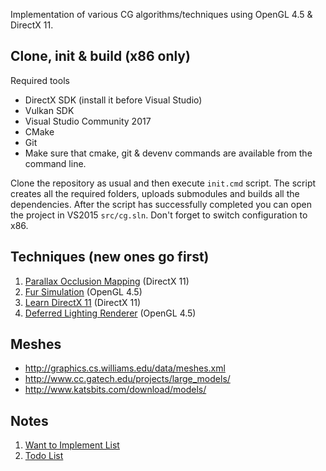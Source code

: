 Implementation of various CG algorithms/techniques using OpenGL 4.5 & DirectX 11.

## Clone, init & build (x86 only)
Required tools
- DirectX SDK (install it before Visual Studio)
- Vulkan SDK
- Visual Studio Community 2017
- CMake
- Git
- Make sure that cmake, git & devenv commands are available from the command line.

Clone the repository as usual and then execute `init.cmd` script. The script creates all the required folders, uploads submodules and builds all the dependencies. After the script has successfully completed you can open the project in VS2015 ```src/cg.sln```. Don't forget to switch configuration to x86.

## Techniques (new ones go first)
1. [Parallax Occlusion Mapping](https://github.com/ref2401/cg/wiki/Parallax-Occlusion-Mapping) (DirectX 11)
2. [Fur Simulation](https://github.com/ref2401/cg/wiki/Fur-Simulation) (OpenGL 4.5)
3. [Learn DirectX 11](https://github.com/ref2401/cg/wiki/Learn-DirectX-11) (DirectX 11)
4. [Deferred Lighting Renderer](https://github.com/ref2401/cg/wiki/Deferred-Lighting-Renderer) (OpenGL 4.5)

## Meshes
- http://graphics.cs.williams.edu/data/meshes.xml
- http://www.cc.gatech.edu/projects/large_models/
- http://www.katsbits.com/download/models/

## Notes
1. [Want to Implement List](https://github.com/ref2401/cg/wiki#wanna-implement)
2. [Todo List](https://github.com/ref2401/cg/wiki#todo) 
